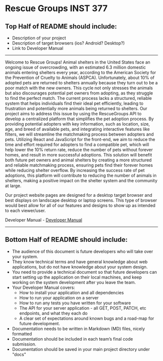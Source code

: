 # Rescue Groups INST 377
## Top Half of README should include:
- Description of your project
- Description of target browsers (ios? Android? Desktop?)
- Link to Developer Manual

------------------------------------

Welcome to Rescue Groups!
  Animal shelters in the United States face an ongoing issue of overcrowding, with an estimated 6.3 million domestic animals entering shelters every year, according to the American Society for the Prevention of Cruelty to Animals (ASPCA). Unfortunately, about 10% of adopted pets are returned to shelters annually because they turn out to be a poor match with the new owners. This cycle not only stresses the animals but also discourages potential pet owners from adopting, as they struggle to find the perfect match. The current process lacks a structured, reliable system that helps individuals find their ideal pet efficiently, leading to frustration and potentially more animals being returned to shelters.
	Our project aims to address this issue by using the RescueGroups API to develop a centralized platform that simplifies the pet adoption process. By providing potential adopters with key information, such as location, size, age, and breed of available pets, and integrating interactive features like filters, we will streamline the matchmaking process between adopters and pets. Utilizing React and JavaScript for the front-end, we aim to reduce the time and effort required for adopters to find a compatible pet, which will help lower the 10% return rate, reduce the number of pets without forever homes, and result in more successful adoptions.
	This solution will benefit both future pet owners and animal shelters by creating a more structured and reliable matchmaking process, ensuring pets find their forever homes while reducing shelter overflow. By increasing the success rate of pet adoptions, this platform will contribute to reducing the number of animals in shelters, making a positive impact on the shelter system and the community at large.

Our project website pages are designed for a desktop target browser and best displays on landscape desktop or laptop screens. This type of browser would best allow for all of our features and designs to show up as intended to each viewer/user. 

Developer Manual - [Developer Manual](docs/developer-manual.md)


-------------------------------------
## Bottom Half of README should include:
- The audience of this document is future developers who will take over your system.
- They know technical terms and have general knowledge about web applications, but do not have knowledge about your system design.
- You need to provide a technical document so that future developers can start setting up the application on their local machines, and keep working on the system development after you leave the team.
- Your Developer Manual covers:
  - How to install your application and all dependencies
  - How to run your application on a server
  - How to run any tests you have written for your software
  - The API for your server application - all GET, POST, PATCH, etc endpoints, and what they each do
  - A clear set of expectations around known bugs and a road-map for future development.
- Documentation needs to be written in Markdown (MD) files, nicely formatted
- Documentation should be included in each team’s final code submission.
- Documentation should be saved in your main project directory under "docs"

